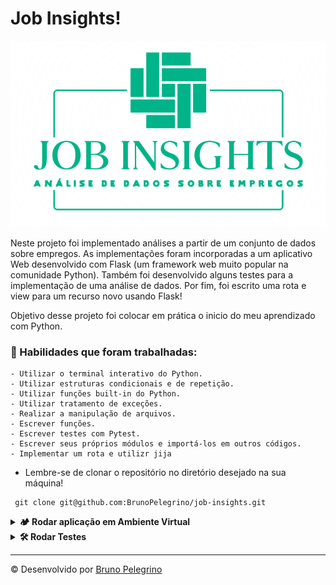 # Job Insights!

<p align="center">
  <img src="https://github.com/BrunoPelegrino/job-insights/blob/main/src/flask_app/images/job-cover.png">
</p>


Neste projeto foi implementado análises a partir de um conjunto de dados sobre empregos. As implementações foram incorporadas a um aplicativo Web desenvolvido com Flask (um framework web muito popular na comunidade Python). Também foi desenvolvido alguns testes para a implementação de uma análise de dados. Por fim, foi escrito uma rota e view para um recurso novo usando Flask!

Objetivo desse projeto foi colocar em prática o inicio do meu aprendizado com Python.



### :mountain_bicyclist: Habilidades que foram trabalhadas:

```
- Utilizar o terminal interativo do Python.
- Utilizar estruturas condicionais e de repetição.
- Utilizar funções built-in do Python.
- Utilizar tratamento de exceções.
- Realizar a manipulação de arquivos.
- Escrever funções.
- Escrever testes com Pytest.
- Escrever seus próprios módulos e importá-los em outros códigos.
- Implementar um rota e utilizr jija
```

- Lembre-se de clonar o repositório no diretório desejado na sua máquina!

```
 git clone git@github.com:BrunoPelegrino/job-insights.git
```

<details>
  <summary><strong>🏕️ Rodar aplicação em Ambiente Virtual</strong></summary><br />
  O Python oferece um recurso chamado de ambiente virtual, onde permite sua máquina rodar sem conflitos, diferentes tipos de projetos com diferentes versões de bibliotecas.

  1. **criar o ambiente virtual**

  ```bash
  $ python3 -m venv .venv
  ```

  2. **ativar o ambiente virtual**

  ```bash
  $ source .venv/bin/activate
  ```

  3. **instalar as dependências no ambiente virtual**

  ```bash
  $ python3 -m pip install -r dev-requirements.txt
  ```

  Com o seu ambiente virtual ativo, as dependências serão instaladas neste ambiente.
  Quando precisar desativar o ambiente virtual, execute o comando "deactivate". Lembre-se de ativar novamente quando voltar a trabalhar no projeto.

  O arquivo `dev-requirements.txt` contém todas as dependências que serão utilizadas no projeto, ele está agindo como se fosse um `package.json` de um projeto `Node.js`.
</details>

<details>
  <summary><strong>🛠 Rodar Testes</strong></summary><br />

  Para executar os testes certifique-se de que você está com o ambiente virtual ativado.

  <strong>Executar os testes</strong>

  ```bash
  $ python3 -m pytest
  ```

  ```bash
  python3 -m pytest -s -vv
  ```

  Caso precise executar apenas um arquivo de testes basta executar o comando:

  ```bash
  python3 -m pytest tests/nomedoarquivo.py
  ```

  Caso precise executar apenas uma função de testes basta executar o comando:

  ```bash
  python3 -m pytest -k nome_da_func_de_tests
  ```

  Se quiser saber mais sobre a instalação de dependências com `pip`, veja esse [artigo](https://medium.com/python-pandemonium/better-python-dependency-and-package-management-b5d8ea29dff1).

  <p align="center">
    <img src="https://user-images.githubusercontent.com/99821267/216327877-ef47f244-0c11-4242-9b93-d0cc5c2c8e5d.png" width="200"/>
  </p>


  Rodar a aplicação flask para visualizar no navegador o resultado do desenvolvimento das funções.
  Para isso, digite o comando `flask run`, e acesse o site gerado pelo Flask em `http://localhost:5000`. 

  <p align="center">
    <img src="(https://user-images.githubusercontent.com/99821267/216327791-c0f6e3cb-d133-49c4-821d-b9372165a5be.png" width="800"/>
  </p>
  
</details>

---

© Desenvolvido por [Bruno Pelegrino](https://www.linkedin.com/in/bruno-pelegrino/) 
